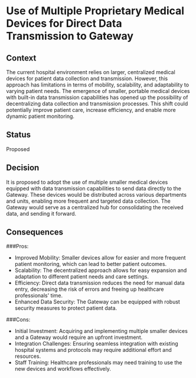# Use of Multiple Proprietary Medical Devices for Direct Data Transmission to Gateway

## Context
The current hospital environment relies on larger, centralized medical devices for patient data collection and transmission. 
However, this approach has limitations in terms of mobility, scalability, and adaptability to varying patient needs. 
The emergence of smaller, portable medical devices with built-in data transmission capabilities has opened up the 
possibility of decentralizing data collection and transmission processes. 
This shift could potentially improve patient care, increase efficiency, and enable more dynamic patient monitoring.

## Status
Proposed

## Decision
It is proposed to adopt the use of multiple smaller medical devices equipped with data transmission capabilities to send data directly to the Gateway.
These devices would be distributed across various departments and units, enabling more frequent and targeted data collection. 
The Gateway would serve as a centralized hub for consolidating the received data, and sending it forward.

## Consequences

###Pros:
  * Improved Mobility: Smaller devices allow for easier and more frequent patient monitoring, which can lead to better patient outcomes.
  *  Scalability: The decentralized approach allows for easy expansion and adaptation to different patient needs and care settings.
  *  Efficiency: Direct data transmission reduces the need for manual data entry, decreasing the risk of errors and freeing up healthcare professionals' time.
  *  Enhanced Data Security: The Gateway can be equipped with robust security measures to protect patient data.
  
###Cons:
   * Initial Investment: Acquiring and implementing multiple smaller devices and a Gateway would require an upfront investment.
   * Integration Challenges: Ensuring seamless integration with existing hospital systems and protocols may require additional effort and resources.
   * Staff Training: Healthcare professionals may need training to use the new devices and workflows effectively.